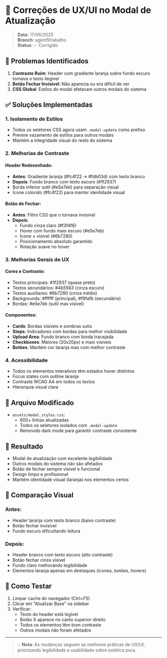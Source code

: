 # 🎨 Correções de UX/UI no Modal de Atualização

> **Data**: 17/06/2025  
> **Branch**: agent5trabalho  
> **Status**: ✅ Corrigido

## 🐛 Problemas Identificados

1. **Contraste Ruim**: Header com gradiente laranja sobre fundo escuro tornava o texto ilegível
2. **Botão Fechar Invisível**: Não aparecia ou era difícil de ver
3. **CSS Global**: Estilos do modal afetavam outros modais do sistema

## ✅ Soluções Implementadas

### 1. **Isolamento de Estilos**
- Todos os seletores CSS agora usam `.modal-update` como prefixo
- Previne vazamento de estilos para outros modais
- Mantém a integridade visual do resto do sistema

### 2. **Melhorias de Contraste**

#### Header Redesenhado:
- **Antes**: Gradiente laranja (#fc4f22 → #fdb03d) com texto branco
- **Depois**: Fundo branco com texto escuro (#1f2937)
- Borda inferior sutil (#e5e7eb) para separação visual
- Ícone colorido (#fc4f22) para manter identidade visual

#### Botão de Fechar:
- **Antes**: Filtro CSS que o tornava invisível
- **Depois**: 
  - Fundo cinza claro (#f3f4f6)
  - Hover com fundo mais escuro (#e5e7eb)
  - Ícone × visível (#6b7280)
  - Posicionamento absoluto garantido
  - Rotação suave no hover

### 3. **Melhorias Gerais de UX**

#### Cores e Contraste:
- Textos principais: #1f2937 (quase preto)
- Textos secundários: #4b5563 (cinza escuro)
- Textos auxiliares: #6b7280 (cinza médio)
- Backgrounds: #ffffff (principal), #f9fafb (secundário)
- Bordas: #e5e7eb (sutil mas visível)

#### Componentes:
- **Cards**: Bordas visíveis e sombras sutis
- **Steps**: Indicadores com bordas para melhor visibilidade
- **Upload Area**: Fundo branco com borda tracejada
- **Checkboxes**: Maiores (20x20px) e mais visíveis
- **Botões**: Mantém cor laranja mas com melhor contraste

### 4. **Acessibilidade**
- Todos os elementos interativos têm estados hover distintos
- Focus states com outline laranja
- Contraste WCAG AA em todos os textos
- Hierarquia visual clara

## 📁 Arquivo Modificado

- `assets/modal_styles.css`:
  - 600+ linhas atualizadas
  - Todos os seletores isolados com `.modal-update`
  - Removido dark mode para garantir contraste consistente

## 🎯 Resultado

- Modal de atualização com excelente legibilidade
- Outros modais do sistema não são afetados
- Botão de fechar sempre visível e funcional
- Design limpo e profissional
- Mantém identidade visual (laranja) nos elementos certos

## 📸 Comparação Visual

### Antes:
- Header laranja com texto branco (baixo contraste)
- Botão fechar invisível
- Fundo escuro dificultando leitura

### Depois:
- Header branco com texto escuro (alto contraste)
- Botão fechar cinza visível
- Fundo claro melhorando legibilidade
- Elementos laranja apenas em destaques (ícones, botões, hovers)

## 🚀 Como Testar

1. Limpar cache do navegador (Ctrl+F5)
2. Clicar em "Atualizar Base" na sidebar
3. Verificar:
   - Texto do header está legível
   - Botão X aparece no canto superior direito
   - Todos os elementos têm bom contraste
   - Outros modais não foram afetados

---

> 💡 **Nota**: As mudanças seguem as melhores práticas de UX/UI, priorizando legibilidade e usabilidade sobre estética pura.